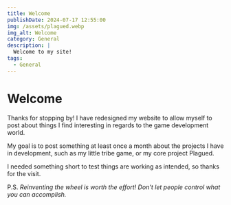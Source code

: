 ```yaml
---
title: Welcome
publishDate: 2024-07-17 12:55:00
img: /assets/plagued.webp
img_alt: Welcome
category: General
description: |
  Welcome to my site!
tags:
  - General
---
```


# Welcome

Thanks for stopping by! I have redesigned my website to allow myself to post about things I find interesting in regards to the game development world.

My goal is to post something at least once a month about the projects I have in development, such as my little tribe game, or my core project Plagued.

I needed something short to test things are working as intended, so thanks for the visit.

P.S. *Reinventing the wheel is worth the effort! Don't let people control what you can accomplish.*
